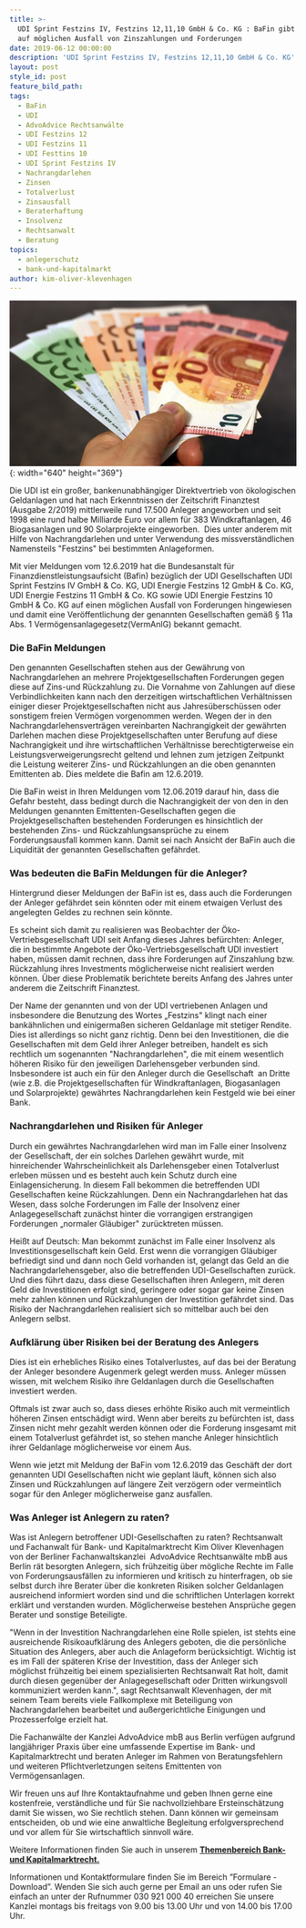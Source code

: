 ```yaml
---
title: >-
  UDI Sprint Festzins IV, Festzins 12,11,10 GmbH & Co. KG : BaFin gibt Hinweis
  auf möglichen Ausfall von Zinszahlungen und Forderungen
date: 2019-06-12 00:00:00
description: 'UDI Sprint Festzins IV, Festzins 12,11,10 GmbH & Co. KG'
layout: post
style_id: post
feature_bild_path:
tags:
  - BaFin
  - UDI
  - AdvoAdvice Rechtsanwälte
  - UDI Festzins 12
  - UDI Festzins 11
  - UDI Festtins 10
  - UDI Sprint Festzins IV
  - Nachrangdarlehen
  - Zinsen
  - Totalverlust
  - Zinsausfall
  - Beraterhaftung
  - Insolvenz
  - Rechtsanwalt
  - Beratung
topics:
  - anlegerschutz
  - bank-und-kapitalmarkt
author: kim-oliver-klevenhagen
---
```


![](/uploads/money-1005464-640-9.jpg){: width="640" height="369"}

Die UDI ist ein gro&szlig;er, bankenunabh&auml;ngiger Direktvertrieb von ökologischen Geldanlagen und hat nach Erkenntnissen der Zeitschrift Finanztest (Ausgabe 2/2019) mittlerweile rund 17.500 Anleger angeworben und seit 1998 eine rund halbe Milliarde Euro vor allem f&uuml;r 383 Windkraftanlagen, 46 Biogasanlagen und 90 Solarprojekte eingeworben.&nbsp; Dies unter anderem mit Hilfe von Nachrangdarlehen und unter Verwendung des missverst&auml;ndlichen Namensteils "Festzins" bei bestimmten Anlageformen.

Mit vier Meldungen vom 12.6.2019 hat die Bundesanstalt f&uuml;r Finanzdienstleistungsaufsicht (Bafin) bez&uuml;glich der UDI Gesellschaften UDI Sprint Festzins IV GmbH & Co. KG, UDI Energie Festzins 12 GmbH & Co. KG, UDI Energie Festzins 11 GmbH & Co. KG sowie UDI Energie Festzins 10 GmbH & Co. KG auf einen möglichen Ausfall von Forderungen hingewiesen und damit eine Veröffentlichung der genannten Gesellschaften gem&auml;&szlig; &sect; 11a Abs. 1 Vermögensanlagegesetz(VermAnlG) bekannt gemacht.

### Die BaFin Meldungen

Den genannten Gesellschaften stehen aus der Gew&auml;hrung von Nachrangdarlehen an mehrere Projektgesellschaften Forderungen gegen diese auf Zins-und R&uuml;ckzahlung zu. Die Vornahme von Zahlungen auf diese Verbindlichkeiten kann nach den derzeitigen wirtschaftlichen Verh&auml;ltnissen einiger dieser Projektgesellschaften nicht aus Jahres&uuml;bersch&uuml;ssen oder sonstigem freien Vermögen vorgenommen werden. Wegen der in den Nachrangdarlehensvertr&auml;gen vereinbarten Nachrangigkeit der gew&auml;hrten Darlehen machen diese Projektgesellschaften unter Berufung auf diese Nachrangigkeit und ihre wirtschaftlichen Verh&auml;ltnisse berechtigterweise ein Leistungsverweigerungsrecht geltend und lehnen zum jetzigen Zeitpunkt die Leistung weiterer Zins- und R&uuml;ckzahlungen an die oben genannten Emittenten ab. Dies meldete die Bafin am 12.6.2019.

Die BaFin weist in Ihren Meldungen vom 12.06.2019 darauf hin, dass die Gefahr besteht, dass bedingt durch die Nachrangigkeit der von den in den Meldungen genannten Emittenten-Gesellschaften gegen die Projektgesellschaften bestehenden Forderungen es hinsichtlich der bestehenden Zins- und R&uuml;ckzahlungsanspr&uuml;che zu einem Forderungsausfall kommen kann. Damit sei nach Ansicht der BaFin auch die Liquidit&auml;t der genannten Gesellschaften gef&auml;hrdet.

### Was bedeuten die BaFin Meldungen f&uuml;r die Anleger?

Hintergrund dieser Meldungen der BaFin ist es, dass auch die Forderungen der Anleger gef&auml;hrdet sein könnten oder mit einem etwaigen Verlust des angelegten Geldes zu rechnen sein könnte.

Es scheint sich damit zu realisieren was Beobachter der Öko-Vertriebsgesellschaft UDI seit Anfang dieses Jahres bef&uuml;rchten: Anleger, die in bestimmte Angebote der Öko-Vertriebsgesellschaft UDI investiert haben, m&uuml;ssen damit rechnen, dass ihre Forderungen auf Zinszahlung bzw. R&uuml;ckzahlung ihres Investments möglicherweise nicht realisiert werden können. &Uuml;ber diese Problematik berichtete bereits Anfang des Jahres unter anderem die Zeitschrift Finanztest.

Der Name der genannten und von der UDI vertriebenen Anlagen und insbesondere die Benutzung des Wortes „Festzins" klingt nach einer bank&auml;hnlichen und einigerma&szlig;en sicheren Geldanlage mit stetiger Rendite. Dies ist allerdings so nicht ganz richtig. Denn bei den Investitionen, die die Gesellschaften mit dem Geld ihrer Anleger betreiben, handelt es sich rechtlich um sogenannten "Nachrangdarlehen", die mit einem wesentlich höheren Risiko f&uuml;r den jeweiligen Darlehensgeber verbunden sind. Insbesondere ist auch ein f&uuml;r den Anleger durch die Gesellschaft&nbsp; an Dritte (wie z.B. die Projektgesellschaften f&uuml;r Windkraftanlagen, Biogasanlagen und Solarprojekte) gew&auml;hrtes Nachrangdarlehen kein Festgeld wie bei einer Bank.

### Nachrangdarlehen und Risiken f&uuml;r Anleger

Durch ein gew&auml;hrtes Nachrangdarlehen wird man im Falle einer Insolvenz der Gesellschaft, der ein solches Darlehen gew&auml;hrt wurde, mit hinreichender Wahrscheinlichkeit als Darlehensgeber einen Totalverlust erleben m&uuml;ssen und es besteht auch kein Schutz durch eine Einlagensicherung. In diesem Fall bekommen die betreffenden UDI Gesellschaften keine R&uuml;ckzahlungen. Denn ein Nachrangdarlehen hat das Wesen, dass solche Forderungen im Falle der Insolvenz einer Anlagegesellschaft zun&auml;chst hinter die vorrangigen erstrangigen Forderungen „normaler Gl&auml;ubiger" zur&uuml;cktreten m&uuml;ssen.

Hei&szlig;t auf Deutsch: Man bekommt zun&auml;chst im Falle einer Insolvenz als Investitionsgesellschaft kein Geld. Erst wenn die vorrangigen Gl&auml;ubiger befriedigt sind und dann noch Geld vorhanden ist, gelangt das Geld an die Nachrangdarlehensgeber, also die betreffenden UDI-Gesellschaften zur&uuml;ck. Und dies f&uuml;hrt dazu, dass diese Gesellschaften ihren Anlegern, mit deren Geld die Investitionen erfolgt sind, geringere oder sogar gar keine Zinsen mehr zahlen können und R&uuml;ckzahlungen der Investition gef&auml;hrdet sind. Das Risiko der Nachrangdarlehen realisiert sich so mittelbar auch bei den Anlegern selbst.

### Aufkl&auml;rung &uuml;ber Risiken bei der Beratung des Anlegers

Dies ist ein erhebliches Risiko eines Totalverlustes, auf das bei der Beratung der Anleger besondere Augenmerk gelegt werden muss. Anleger m&uuml;ssen wissen, mit welchem Risiko ihre Geldanlagen durch die Gesellschaften investiert werden.

Oftmals ist zwar auch so, dass dieses erhöhte Risiko auch mit vermeintlich höheren Zinsen entsch&auml;digt wird. Wenn aber bereits zu bef&uuml;rchten ist, dass Zinsen nicht mehr gezahlt werden können oder die Forderung insgesamt mit einem Totalverlust gef&auml;hrdet ist, so stehen manche Anleger hinsichtlich ihrer Geldanlage möglicherweise vor einem Aus.

Wenn wie jetzt mit Meldung der BaFin vom 12.6.2019 das Gesch&auml;ft der dort genannten UDI Gesellschaften nicht wie geplant l&auml;uft, können sich also Zinsen und R&uuml;ckzahlungen auf l&auml;ngere Zeit verzögern oder vermeintlich sogar f&uuml;r den Anleger möglicherweise ganz ausfallen.

### Was Anleger ist Anlegern zu raten?

Was ist Anlegern betroffener UDI-Gesellschaften zu raten? Rechtsanwalt und Fachanwalt f&uuml;r Bank- und Kapitalmarktrecht Kim Oliver Klevenhagen von der Berliner Fachanwaltskanzlei&nbsp; AdvoAdvice Rechtsanw&auml;lte mbB aus Berlin r&auml;t besorgten Anlegern, sich fr&uuml;hzeitig &uuml;ber mögliche Rechte im Falle von Forderungsausf&auml;llen zu informieren und kritisch zu hinterfragen, ob sie selbst durch ihre Berater &uuml;ber die konkreten Risiken solcher Geldanlagen ausreichend informiert worden sind und die schriftlichen Unterlagen korrekt erkl&auml;rt und verstanden wurden. Möglicherweise bestehen Anspr&uuml;che gegen Berater und sonstige Beteiligte.

"Wenn in der Investition Nachrangdarlehen eine Rolle spielen, ist stehts eine ausreichende Risikoaufkl&auml;rung des Anlegers geboten, die die persönliche Situation des Anlegers, aber auch die Anlageform ber&uuml;cksichtigt. Wichtig ist es im Fall der sp&auml;teren Krise der Investition, dass der Anleger sich möglichst fr&uuml;hzeitig bei einem spezialisierten Rechtsanwalt Rat holt, damit durch diesen gegen&uuml;ber der Anlagegesellschaft oder Dritten wirkungsvoll kommuniziert werden kann.", sagt Rechtsanwalt Klevenhagen, der mit seinem Team bereits viele Fallkomplexe mit Beteiligung von Nachrangdarlehen bearbeitet und au&szlig;ergerichtliche Einigungen und Prozesserfolge erzielt hat.

Die Fachanw&auml;lte der Kanzlei AdvoAdvice mbB aus Berlin verf&uuml;gen aufgrund langj&auml;hriger Praxis &uuml;ber eine umfassende Expertise im Bank- und Kapitalmarktrecht und beraten Anleger im Rahmen von Beratungsfehlern und weiteren Pflichtverletzungen seitens Emittenten von Vermögensanlagen.&nbsp;

Wir freuen uns auf Ihre Kontaktaufnahme und geben Ihnen gerne eine kostenfreie, verst&auml;ndliche und f&uuml;r Sie nachvollziehbare Ersteinsch&auml;tzung damit Sie wissen, wo Sie rechtlich stehen. Dann können wir gemeinsam entscheiden, ob und wie eine anwaltliche Begleitung erfolgversprechend und vor allem f&uuml;r Sie wirtschaftlich sinnvoll w&auml;re.

Weitere Informationen finden Sie auch in unserem&nbsp;[**Themenbereich Bank- und Kapitalmarktrecht.**](https://advoadvice.de/themen/bank-und-kapitalmarktrecht/)

Informationen und Kontaktformulare finden Sie im Bereich ”Formulare - Download”. Wenden Sie sich auch gerne per Email an uns oder rufen Sie einfach an unter der Rufnummer 030 921 000 40 erreichen Sie unsere Kanzlei montags bis freitags von 9.00 bis 13.00 Uhr und von 14.00 bis 17.00 Uhr.&nbsp;